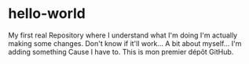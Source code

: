 # hello-world
My first real Repository where I understand what I'm doing
I'm actually making some changes. 
Don't know if it'll work...
A bit about myself...
I'm adding something
Cause I have to.
This is mon premier dépôt GitHub.